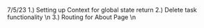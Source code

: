 7/5/23
1.) Setting up Context for global state   return 
2.) Delete task functionality \n
3.) Routing for About Page \n
